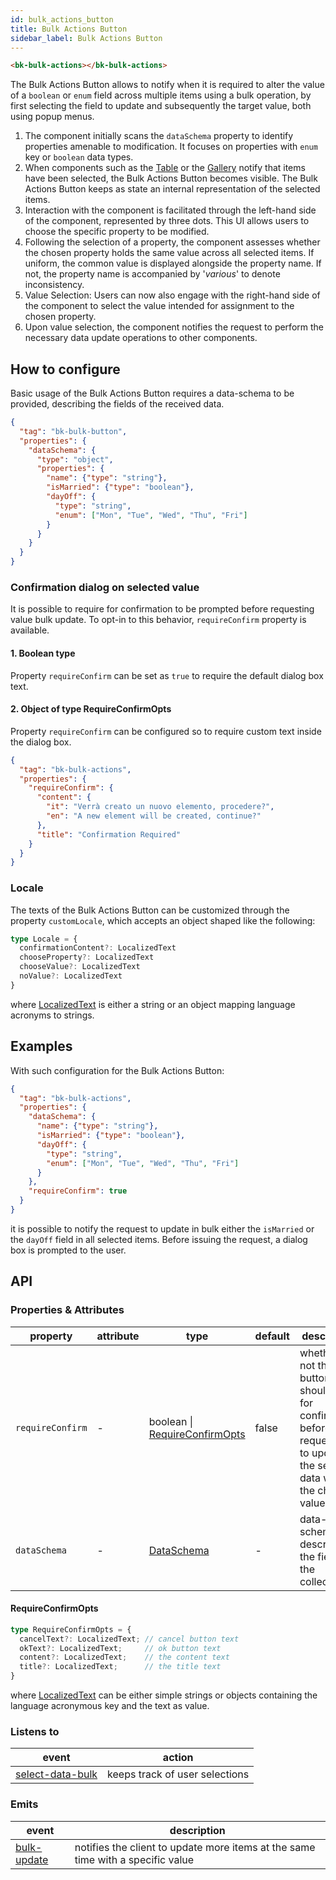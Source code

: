 ```yaml
---
id: bulk_actions_button
title: Bulk Actions Button
sidebar_label: Bulk Actions Button
---
```




<!--
WARNING:
This file is automatically generated. Please edit the 'README' file of the corresponding component and run `yarn copy:docs`
-->

[bk-table]: /microfrontend-composer/back-kit/60_components/520_table.md
[bk-gallery]: /microfrontend-composer/back-kit/60_components/370_gallery.md

[localized-text]: /microfrontend-composer/back-kit/40_core_concepts.md#localization-and-i18n
[DataSchema]: /microfrontend-composer/back-kit/30_page_layout.md#data-schema
[select-data-bulk]: /microfrontend-composer/back-kit/70_events.md#select-data-bulk
[bulk-update]: /microfrontend-composer/back-kit/70_events.md#bulk-update



```html
<bk-bulk-actions></bk-bulk-actions>
```

The Bulk Actions Button allows to notify when it is required to alter the value of a `boolean` or `enum` field across multiple items using a bulk operation, by first selecting the field to update and subsequently the target value, both using popup menus.

1. The component initially scans the `dataSchema` property to identify properties amenable to modification. It focuses on properties with `enum` key or `boolean` data types.
2. When components such as the [Table][bk-table] or the [Gallery][bk-gallery] notify that items have been selected, the Bulk Actions Button becomes visible. The Bulk Actions Button keeps as state an internal representation of the selected items.
3. Interaction with the component is facilitated through the left-hand side of the component, represented by three dots. This UI allows users to choose the specific property to be modified.
4. Following the selection of a property, the component assesses whether the chosen property holds the same value across all selected items. If uniform, the common value is displayed alongside the property name. If not, the property name is accompanied by '*various*' to denote inconsistency.
5. Value Selection: Users can now also engage with the right-hand side of the component to select the value intended for assignment to the chosen property.
6. Upon value selection, the component notifies the request to perform the necessary data update operations to other components.

## How to configure

Basic usage of the Bulk Actions Button requires a data-schema to be provided, describing the fields of the received data.

```json
{
  "tag": "bk-bulk-button",
  "properties": {
    "dataSchema": {
      "type": "object",
      "properties": {
        "name": {"type": "string"},
        "isMarried": {"type": "boolean"},
        "dayOff": {
          "type": "string",
          "enum": ["Mon", "Tue", "Wed", "Thu", "Fri"]
        }
      }
    }
  }
}
```


### Confirmation dialog on selected value

It is possible to require for confirmation to be prompted before requesting value bulk update. To opt-in to this behavior, `requireConfirm` property is available.

#### 1. Boolean type

Property `requireConfirm` can be set as `true` to require the default dialog box text.

#### 2. Object of type RequireConfirmOpts

Property `requireConfirm` can be configured so to require custom text inside the dialog box.

```json
{
  "tag": "bk-bulk-actions",
  "properties": {
    "requireConfirm": {
      "content": {
        "it": "Verrà creato un nuovo elemento, procedere?",
        "en": "A new element will be created, continue?"
      },
      "title": "Confirmation Required"
    }
  }
}
```

### Locale

The texts of the Bulk Actions Button can be customized through the property `customLocale`, which accepts an object shaped like the following:

```typescript
type Locale = {
  confirmationContent?: LocalizedText
  chooseProperty?: LocalizedText
  chooseValue?: LocalizedText
  noValue?: LocalizedText
}
```

where [LocalizedText][localized-text] is either a string or an object mapping language acronyms to strings.


## Examples

With such configuration for the Bulk Actions Button:
```json
{
  "tag": "bk-bulk-actions",
  "properties": {
    "dataSchema": {
      "name": {"type": "string"},
      "isMarried": {"type": "boolean"},
      "dayOff": {
        "type": "string",
        "enum": ["Mon", "Tue", "Wed", "Thu", "Fri"]
      }
    },
    "requireConfirm": true
  }
}
```
it is possible to notify the request to update in bulk either the `isMarried` or the `dayOff` field in all selected items. Before issuing the request, a dialog box is prompted to the user.

## API

### Properties & Attributes

| property         | attribute | type                                                 | default | description                                                                                                                   |
| ---------------- | --------- | ---------------------------------------------------- | ------- | ----------------------------------------------------------------------------------------------------------------------------- |
| `requireConfirm` | -         | boolean \| [RequireConfirmOpts](#requireconfirmopts) | false   | whether or not the button should ask for confirmation before requesting to update all the selected data with the chosen value |
| `dataSchema`     | -         | [DataSchema][DataSchema]                             | -       | data-schema describing the fields of the collection                                                                           |

#### RequireConfirmOpts

```typescript
type RequireConfirmOpts = {
  cancelText?: LocalizedText; // cancel button text
  okText?: LocalizedText;     // ok button text
  content?: LocalizedText;    // the content text
  title?: LocalizedText;      // the title text
}
```

where [LocalizedText][localized-text] can be either simple strings or objects containing the language acronymous key and the text as value.

### Listens to

| event                                | action                         |
| ------------------------------------ | ------------------------------ |
| [select-data-bulk][select-data-bulk] | keeps track of user selections |

### Emits


| event                      | description                                                                     |
| -------------------------- | ------------------------------------------------------------------------------- |
| [bulk-update][bulk-update] | notifies the client to update more items at the same time with a specific value |
